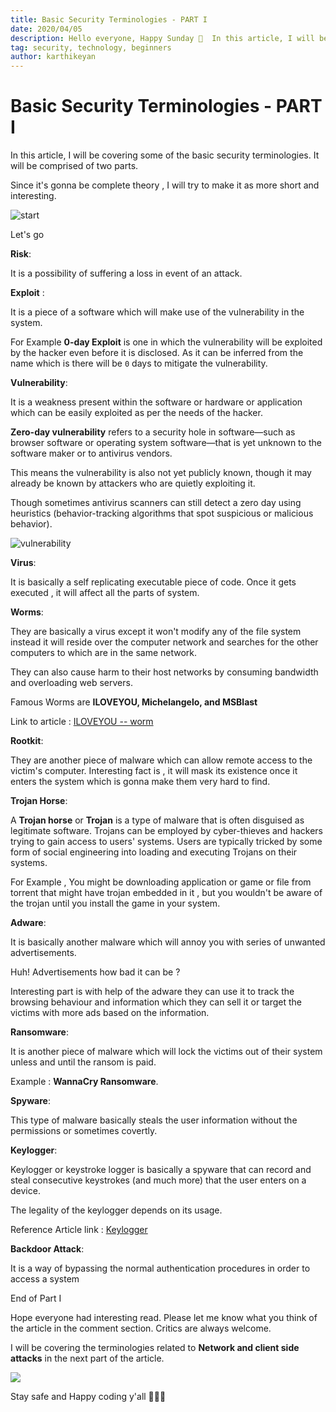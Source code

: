 ```yaml
---
title: Basic Security Terminologies - PART I
date: 2020/04/05
description: Hello everyone, Happy Sunday 🎉  In this article, I will be covering some of the basic security termin...
tag: security, technology, beginners
author: karthikeyan
---
```

# Basic Security Terminologies - PART I

In this article, I will be covering some of the basic security terminologies. It will be comprised of two parts.  

Since it's gonna be complete theory , I will try to make it as more short and interesting. 

![start](https://media.giphy.com/media/EOpZ7XsVfTN2E/giphy.gif)


Let's go 


**Risk**: 

It is a possibility of suffering a loss in event of an attack. 


**Exploit** : 

It is a piece of a software which will make use of the vulnerability in the system. 

For Example **0-day Exploit** is one in which the vulnerability will be exploited by the hacker even before it is disclosed. As it can be inferred from the name which is there will be `0` days to mitigate the vulnerability.


**Vulnerability**: 

It is a weakness present within the software or hardware or application which can be easily exploited as per the needs of the hacker.

**Zero-day vulnerability** refers to a security hole in software—such as browser software or operating system software—that is yet unknown to the software maker or to antivirus vendors. 

This means the vulnerability is also not yet publicly known, though it may already be known by attackers who are quietly exploiting it. 

Though sometimes antivirus scanners can still detect a zero day using heuristics (behavior-tracking algorithms that spot suspicious or malicious behavior).

![vulnerability](https://media.giphy.com/media/9JtCi9e60NzyaKZiMz/giphy.gif)


**Virus**:  

It is basically a self replicating executable piece of code. Once it gets executed , it will affect all the parts of system.

 
**Worms**: 

They are basically a virus except it won't modify any of the file system instead it will reside over the computer network and searches for the other computers to which are in the same network. 

They can also cause harm to their host networks by consuming bandwidth and overloading web servers. 

Famous Worms are  **ILOVEYOU, Michelangelo, and MSBlast** 

Link to article : [ILOVEYOU -- worm](https://www.zdnet.com/article/inside-the-iloveyou-worm-5000107344/)


**Rootkit**: 

They are another piece of malware which can allow remote access to the victim's computer. Interesting fact is , it will mask its existence once it enters the system which is gonna make them very hard to find. 

**Trojan Horse**: 

A **Trojan horse** or **Trojan** is a type of malware that is often disguised as legitimate software. Trojans can be employed by cyber-thieves and hackers trying to gain access to users' systems. Users are typically tricked by some form of social engineering into loading and executing Trojans on their systems.

For Example , You might be downloading application or game or file from torrent that might have trojan embedded in it , but you wouldn't be aware of the trojan until you install the game in your system.



**Adware**: 

It is basically another malware which will annoy you with series of unwanted advertisements. 

Huh! Advertisements how bad it can be ?


Interesting part is with help of the adware they can use it to track the browsing behaviour and information which they can sell it or target the victims with more ads based on the information.   

**Ransomware**: 

It is another piece of malware which will lock the victims out of their system unless and until the ransom is paid. 

Example : **WannaCry Ransomware**. 


**Spyware**: 

This type of malware basically steals the user information without the permissions or sometimes covertly.

**Keylogger**: 

Keylogger or keystroke logger is basically a spyware that can record and steal consecutive keystrokes (and much more) that the user enters on a device. 

The legality of the keylogger depends on its usage. 

Reference Article link : [Keylogger](https://www.malwarebytes.com/keylogger/)

**Backdoor Attack**: 

It is a way of bypassing the normal authentication procedures in order to access a system



End of Part I 


Hope everyone had interesting read. Please let me know what you think of the article in the comment section. Critics are always welcome. 

I will be covering the terminologies related to **Network and client side attacks** in the next part of the article. 

![](https://media.giphy.com/media/l1J3CbFgn5o7DGRuE/giphy.gif)

Stay safe and Happy coding y'all 🎉🎉🎉